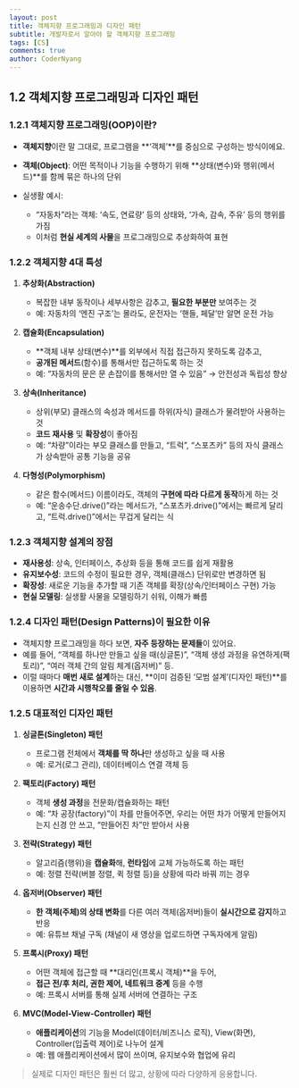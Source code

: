 ```yaml
---
layout: post
title: 객체지향 프로그래밍과 디자인 패턴
subtitle: 개발자로서 알아야 할 객체지향 프로그래밍
tags: [CS]
comments: true
author: CoderNyang
---
```


## **1.2 객체지향 프로그래밍과 디자인 패턴**<br/>

### 1.2.1 객체지향 프로그래밍(OOP)이란?

* **객체지향**이란 말 그대로, 프로그램을 **‘객체’**를 중심으로 구성하는 방식이에요.

* **객체(Object)**: 어떤 목적이나 기능을 수행하기 위해 **상태(변수)와 행위(메서드)**를 함께 묶은 하나의 단위

* 실생활 예시:

  * “자동차”라는 객체: ‘속도, 연료량’ 등의 상태와, ‘가속, 감속, 주유’ 등의 행위를 가짐
  * 이처럼 **현실 세계의 사물**을 프로그래밍으로 추상화하여 표현<br/>

### 1.2.2 객체지향 4대 특성

1. **추상화(Abstraction)**

   * 복잡한 내부 동작이나 세부사항은 감추고, **필요한 부분만** 보여주는 것
   * 예: 자동차의 ‘엔진 구조’는 몰라도, 운전자는 ‘핸들, 페달’만 알면 운전 가능<br/>

2. **캡슐화(Encapsulation)**

   * **객체 내부 상태(변수)**를 외부에서 직접 접근하지 못하도록 감추고,
   * **공개된 메서드**(함수)를 통해서만 접근하도록 하는 것
   * 예: “자동차의 문은 문 손잡이를 통해서만 열 수 있음” → 안전성과 독립성 향상<br/>

3. **상속(Inheritance)**

   * 상위(부모) 클래스의 속성과 메서드를 하위(자식) 클래스가 물려받아 사용하는 것
   * **코드 재사용** 및 **확장성**이 좋아짐
   * 예: “차량”이라는 부모 클래스를 만들고, “트럭”, “스포츠카” 등의 자식 클래스가 상속받아 공통 기능을 공유<br/>

4. **다형성(Polymorphism)**

   * 같은 함수(메서드) 이름이라도, 객체의 **구현에 따라 다르게 동작**하게 하는 것
   * 예: “운송수단.drive()”라는 메서드가, “스포츠카.drive()”에서는 빠르게 달리고, “트럭.drive()”에서는 무겁게 달리는 식<br/>

### 1.2.3 객체지향 설계의 장점

* **재사용성**: 상속, 인터페이스, 추상화 등을 통해 코드를 쉽게 재활용
* **유지보수성**: 코드의 수정이 필요한 경우, 객체(클래스) 단위로만 변경하면 됨
* **확장성**: 새로운 기능을 추가할 때 기존 객체를 확장(상속/인터페이스 구현) 가능
* **현실 모델링**: 실생활 사물을 모델링하기 쉬워, 이해가 빠름<br/>

### 1.2.4 디자인 패턴(Design Patterns)이 필요한 이유

* 객체지향 프로그래밍을 하다 보면, **자주 등장하는 문제들**이 있어요.
* 예를 들어, “객체를 하나만 만들고 싶을 때(싱글톤)”, “객체 생성 과정을 유연하게(팩토리)”, “여러 객체 간의 알림 체계(옵저버)” 등.
* 이럴 때마다 **매번 새로 설계**하는 대신, **이미 검증된 ‘모범 설계’(디자인 패턴)**를 이용하면 **시간과 시행착오를 줄일 수 있음**.<br/>

### 1.2.5 대표적인 디자인 패턴

1. **싱글톤(Singleton) 패턴**

   * 프로그램 전체에서 **객체를 딱 하나**만 생성하고 싶을 때 사용
   * 예: 로거(로그 관리), 데이터베이스 연결 객체 등<br/>

2. **팩토리(Factory) 패턴**

   * 객체 **생성 과정**을 전문화/캡슐화하는 패턴
   * 예: “차 공장(factory)”이 차를 만들어주면, 우리는 어떤 차가 어떻게 만들어지는지 신경 안 쓰고, “만들어진 차”만 받아서 사용<br/>

3. **전략(Strategy) 패턴**

   * 알고리즘(행위)을 **캡슐화**해, **런타임**에 교체 가능하도록 하는 패턴
   * 예: 정렬 전략(버블 정렬, 퀵 정렬 등)을 상황에 따라 바꿔 끼는 경우<br/>

4. **옵저버(Observer) 패턴**

   * **한 객체(주체)의 상태 변화**를 다른 여러 객체(옵저버)들이 **실시간으로 감지**하고 반응
   * 예: 유튜브 채널 구독 (채널이 새 영상을 업로드하면 구독자에게 알림)<br/>

5. **프록시(Proxy) 패턴**

   * 어떤 객체에 접근할 때 **대리인(프록시 객체)**을 두어,
   * **접근 전/후 처리, 권한 제어, 네트워크 중계** 등을 수행
   * 예: 프록시 서버를 통해 실제 서버에 연결하는 구조<br/>

6. **MVC(Model-View-Controller) 패턴**

   * **애플리케이션**의 기능을 Model(데이터/비즈니스 로직), View(화면), Controller(입출력 제어)로 나누어 설계
   * 예: 웹 애플리케이션에서 많이 쓰이며, 유지보수와 협업에 유리

> 실제로 디자인 패턴은 훨씬 더 많고, 상황에 따라 다양하게 응용합니다.

